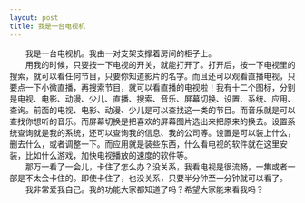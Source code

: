 ```yaml
---
layout: post
title: 我是一台电视机
---
```



　　我是一台电视机。我由一对支架支撑着房间的柜子上。  
　　用我的时候，只要按一下电视的开关，就能打开了。打开后，按一下电视里的搜索，就可以看任何节目，只要你知道影片的名字。而且还可以观看直播电视，只要点一下小微直播，再搜索节目，就可以看直播的电视啦！我有十二个图标，分别是电视、电影、动漫、少儿、直播、搜索、音乐、屏幕切换、设置、系统、应用、查询。前面的电视、电影、动漫、少儿是可以查找这一类的节目。而音乐就是可以查找你想听的音乐。而屏幕切换是把喜欢的屏幕图片选出来把原来的换去。设置系统查询就是我的系统，还可以查询我的信息、我的公司等。设置是可以装上什么，删去什么，或者调整一下。而应用就是装些东西，什么看电视的软件就在这里安装，比如什么游戏，加快电视播放的速度的软件等。  
　　那万一看了一会儿，卡住了怎么办？没关系，我看电视是很流畅，一集或者一部是不太会卡住的。即使卡住了，也没关系，只要半分钟至一分钟就可以看了。  
　　我非常爱我自己。我的功能大家都知道了吗？希望大家能来看我吗？  
